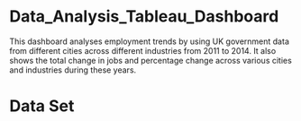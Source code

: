 # Data_Analysis_Tableau_Dashboard
This dashboard analyses employment trends by using UK government data from different cities across different industries from 2011 to 2014. It also shows the total change in jobs and percentage change across various cities and industries during these years. 

# Data Set 

